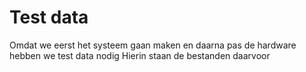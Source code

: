 # Test data

Omdat we eerst het systeem gaan maken en daarna pas de hardware hebben we test data nodig
Hierin staan de bestanden daarvoor

